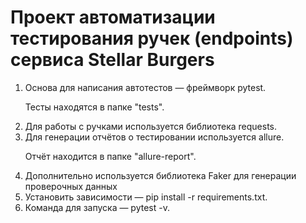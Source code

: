 # Проект автоматизации тестирования ручек (endpoints) сервиса Stellar Burgers
1. Основа для написания автотестов — фреймворк pytest.
   <p>Тесты находятся в папке "tests".</p>
2. Для работы с ручками используется библиотека requests.
3. Для генерации отчётов о тестировании используется allure.
   <p>Отчёт находится в папке "allure-report".</p>
4. Дополнительно используется библиотека Faker для генерации проверочных данных
5. Установить зависимости — pip install -r requirements.txt.
6. Команда для запуска — pytest -v.